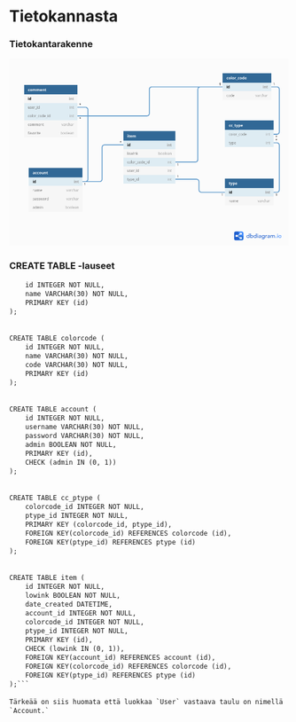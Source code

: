 # Tietokannasta


### Tietokantarakenne

![tietokantakaavio](https://github.com/ikylios/copic-kanta/blob/master/documentation/tietokantakaavio.png)


### CREATE TABLE -lauseet

```CREATE TABLE ptype (
	id INTEGER NOT NULL, 
	name VARCHAR(30) NOT NULL, 
	PRIMARY KEY (id)
);


CREATE TABLE colorcode (
	id INTEGER NOT NULL, 
	name VARCHAR(30) NOT NULL, 
	code VARCHAR(30) NOT NULL, 
	PRIMARY KEY (id)
);


CREATE TABLE account (
	id INTEGER NOT NULL, 
	username VARCHAR(30) NOT NULL, 
	password VARCHAR(30) NOT NULL, 
	admin BOOLEAN NOT NULL, 
	PRIMARY KEY (id), 
	CHECK (admin IN (0, 1))
);


CREATE TABLE cc_ptype (
	colorcode_id INTEGER NOT NULL, 
	ptype_id INTEGER NOT NULL, 
	PRIMARY KEY (colorcode_id, ptype_id), 
	FOREIGN KEY(colorcode_id) REFERENCES colorcode (id), 
	FOREIGN KEY(ptype_id) REFERENCES ptype (id)
);


CREATE TABLE item (
	id INTEGER NOT NULL, 
	lowink BOOLEAN NOT NULL, 
	date_created DATETIME, 
	account_id INTEGER NOT NULL, 
	colorcode_id INTEGER NOT NULL, 
	ptype_id INTEGER NOT NULL, 
	PRIMARY KEY (id), 
	CHECK (lowink IN (0, 1)), 
	FOREIGN KEY(account_id) REFERENCES account (id), 
	FOREIGN KEY(colorcode_id) REFERENCES colorcode (id), 
	FOREIGN KEY(ptype_id) REFERENCES ptype (id)
);```

Tärkeää on siis huomata että luokkaa `User` vastaava taulu on nimellä `Account.`
